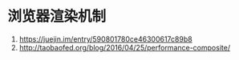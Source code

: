 # 浏览器渲染机制

1. https://juejin.im/entry/590801780ce46300617c89b8
1. http://taobaofed.org/blog/2016/04/25/performance-composite/
